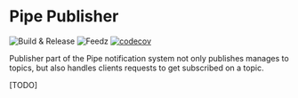 # Pipe Publisher

![Build & Release](https://github.com/leancodepl/leanpipe/actions/workflows/publisher_cd.yml/badge.svg)
![Feedz](https://img.shields.io/feedz/v/leancode/public/LeanPipe)
[![codecov](https://codecov.io/gh/leancodepl/pipe/graph/badge.svg?token=LZIAEF100M)](https://codecov.io/gh/leancodepl/leanpipe)

Publisher part of the Pipe notification system not only publishes manages to topics, but also handles clients requests to get subscribed on a topic.

[TODO]
